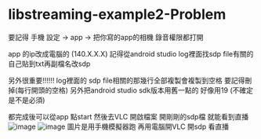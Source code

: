 # libstreaming-example2-Problem

要記得 手機 設定 -> app -> 把你寫的app的相機 錄音權限都打開

app 的ip改成電腦的 (140.X.X.X)
記得從android studio log裡面找sdp file有關的  自己貼到txt再副檔名改sdp

另外很重要!!!!!!  log裡面的 sdp file相關的那幾行全部複製會複製到空格  要記得刪掉(每行開頭的空格)
另外把android studio sdk版本用舊一點的  好像用19 (不確定是不是必須) 

都完成後可以從app 點start  然後去VLC 開啟檔案 開剛剛的sdp檔 就能看到直播
![image](https://user-images.githubusercontent.com/47856036/187247224-6f73d26b-43bd-4212-b1da-cb89b32083f1.png)
![image](https://user-images.githubusercontent.com/47856036/187247253-2c7b8c08-3afe-4d62-ac8b-608b7272b59d.png)
圖片是用手機模擬器跑  再用電腦開VLC 開sdp 看直播

